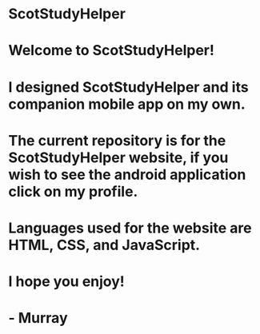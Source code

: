 # ScotStudyHelper
# Welcome to ScotStudyHelper!
# I designed ScotStudyHelper and its companion mobile app on my own.
# The current repository is for the ScotStudyHelper website, if you wish to see the android application click on my profile.
# Languages used for the website are HTML, CSS, and JavaScript.
# I hope you enjoy!
# - Murray
